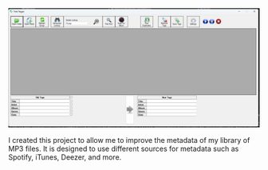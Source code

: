 <img src="https://github.com/Coffmans/TotalTagger/blob/ea46fdf61f2816d9d54a7863ebbf3d2f50b3a6d4/screenshots/Total Tagger.jpg"  title="Total Tagger">

I created this project to allow me to improve the metadata of my library of MP3 files. It is designed to use different sources for metadata such as Spotify, iTunes, Deezer, and more.
